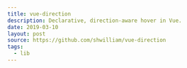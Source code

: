 ```yaml
---
title: vue-direction
description: Declarative, direction-aware hover in Vue.
date: 2019-03-10
layout: post
source: https://github.com/shwilliam/vue-direction
tags:
  - lib
---
```

